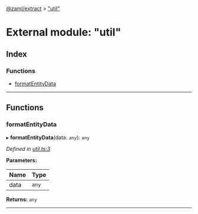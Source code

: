[@zaml/extract](../README.md) > ["util"](../modules/_util_.md)

# External module: "util"

## Index

### Functions

* [formatEntityData](_util_.md#formatentitydata)

---

## Functions

<a id="formatentitydata"></a>

###  formatEntityData

▸ **formatEntityData**(data: *`any`*): `any`

*Defined in [util.ts:3](https://github.com/nexushubs/zaml-lang/blob/a042eb7/packages/zaml-extract/src/util.ts#L3)*

**Parameters:**

| Name | Type |
| ------ | ------ |
| data | `any` |

**Returns:** `any`

___

